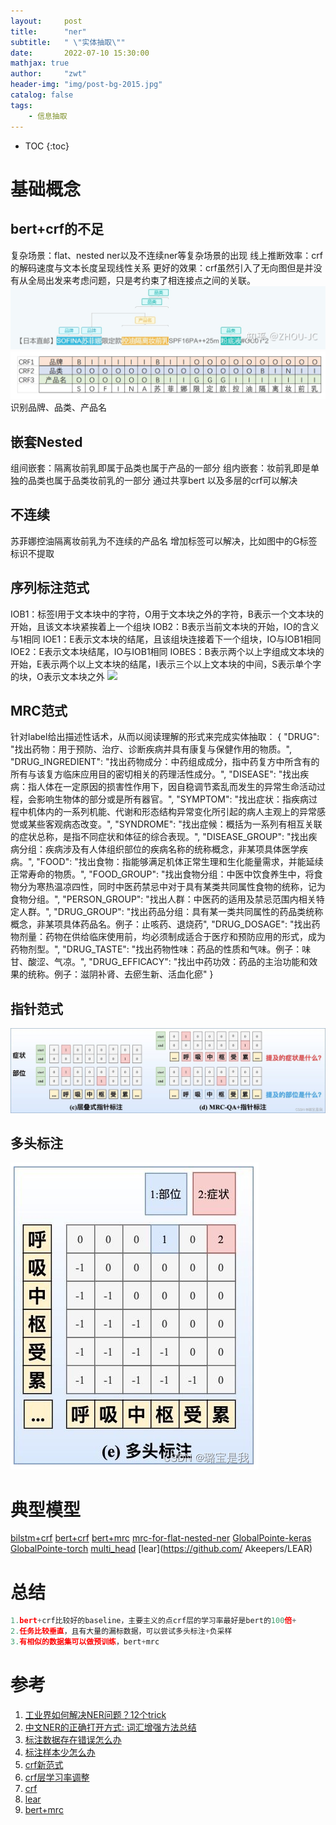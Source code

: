 ```yaml
---
layout:     post
title:      "ner"
subtitle:   " \"实体抽取\""
date:       2022-07-10 15:30:00 
mathjax: true
author:     "zwt"
header-img: "img/post-bg-2015.jpg"
catalog: false
tags:
    - 信息抽取
---
```

* TOC
{:toc}

# 基础概念
## bert+crf的不足
复杂场景：flat、nested ner以及不连续ner等复杂场景的出现
线上推断效率：crf的解码速度与文本长度呈现线性关系
更好的效果：crf虽然引入了无向图但是并没有从全局出发来考虑问题，只是考约束了相连接点之间的关联。
![](../..//img/实体识别/ner1.jpg)
![](../..//img/实体识别/ner2.png)
识别品牌、品类、产品名

## 嵌套Nested
组间嵌套：隔离妆前乳即属于品类也属于产品的一部分
组内嵌套：妆前乳即是单独的品类也属于品类妆前乳的一部分
通过共享bert 以及多层的crf可以解决
## 不连续
苏菲娜控油隔离妆前乳为不连续的产品名
增加标签可以解决，比如图中的G标签标识不提取
## 序列标注范式
IOB1：标签I用于文本块中的字符，O用于文本块之外的字符，B表示一个文本块的开始，且该文本块紧挨着上一个组块
IOB2：B表示当前文本块的开始，IO的含义与1相同
IOE1：E表示文本块的结尾，且该组块连接着下一个组块，IO与IOB1相同
IOE2：E表示文本块结尾，IO与IOB1相同
IOBES：B表示两个以上字组成文本块的开始，E表示两个以上文本块的结尾，I表示三个以上文本块的中间，S表示单个字的块，O表示文本块之外
![](https://zwt0204.github.io//img/ner.png)
## MRC范式
针对label给出描述性话术，从而以阅读理解的形式来完成实体抽取：
{
  "DRUG": "找出药物：用于预防、治疗、诊断疾病并具有康复与保健作用的物质。",
  "DRUG_INGREDIENT": "找出药物成分：中药组成成分，指中药复方中所含有的所有与该复方临床应用目的密切相关的药理活性成分。",
  "DISEASE": "找出疾病：指人体在一定原因的损害性作用下，因自稳调节紊乱而发生的异常生命活动过程，会影响生物体的部分或是所有器官。",
  "SYMPTOM": "找出症状：指疾病过程中机体内的一系列机能、代谢和形态结构异常变化所引起的病人主观上的异常感觉或某些客观病态改变。",
  "SYNDROME": "找出症候：概括为一系列有相互关联的症状总称，是指不同症状和体征的综合表现。",
  "DISEASE_GROUP": "找出疾病分组：疾病涉及有人体组织部位的疾病名称的统称概念，非某项具体医学疾病。",
  "FOOD": "找出食物：指能够满足机体正常生理和生化能量需求，并能延续正常寿命的物质。",
  "FOOD_GROUP": "找出食物分组：中医中饮食养生中，将食物分为寒热温凉四性，同时中医药禁忌中对于具有某类共同属性食物的统称，记为食物分组。",
  "PERSON_GROUP": "找出人群：中医药的适用及禁忌范围内相关特定人群。",
  "DRUG_GROUP": "找出药品分组：具有某一类共同属性的药品类统称概念，非某项具体药品名。例子：止咳药、退烧药",
  "DRUG_DOSAGE": "找出药物剂量：药物在供给临床使用前，均必须制成适合于医疗和预防应用的形式，成为药物剂型。",
  "DRUG_TASTE": "找出药物性味：药品的性质和气味。例子：味甘、酸涩、气凉。",
  "DRUG_EFFICACY": "找出中药功效：药品的主治功能和效果的统称。例子：滋阴补肾、去瘀生新、活血化瘀"
}
## 指针范式
![](../..//img/实体识别/ner4.png)
## 多头标注
![](../..//img/实体识别/ner3.png)
# 典型模型
[bilstm+crf](https://zwt0204.github.io/2020/05/18/BILSTM+CRF/)
[bert+crf](https://github.com/lonePatient/BERT-NER-Pytorch)
[bert+mrc](https://github.com/z814081807/DeepNER)
[mrc-for-flat-nested-ner](https://github.com/ShannonAI/mrc-for-flat-nested-ner)
[GlobalPointe-keras](https://github.com/bojone/GlobalPointer)
[GlobalPointe-torch](https://github.com/gaohongkui/GlobalPointer_pytorch)
[multi_head](https://github.com/suolyer/PyTorch_BERT_MultiHead_NER)
[lear](https://github.com/ Akeepers/LEAR)

# 总结
```python
1.bert+crf比较好的baseline，主要主义的点crf层的学习率最好是bert的100倍+
2.任务比较垂直，且有大量的漏标数据，可以尝试多头标注+负采样
3.有相似的数据集可以做预训练，bert+mrc
```

# 参考
1. [工业界如何解决NER问题？12个trick](https://zhuanlan.zhihu.com/p/152463745)
2. [中文NER的正确打开方式: 词汇增强方法总结](https://zhuanlan.zhihu.com/p/142615620)
3. [标注数据存在错误怎么办](https://zhuanlan.zhihu.com/p/146557232)
4. [标注样本少怎么办](https://zhuanlan.zhihu.com/p/146777068)
5. [crf新范式](https://zhuanlan.zhihu.com/p/469879435)
6. [crf层学习率调整](https://kexue.fm/archives/7196)
7. [crf](https://kexue.fm/archives/5542)
8. [lear](https://mp.weixin.qq.com/s/ydqd7nfktzgm4PamA3mnVQ)
9. [bert+mrc](https://mp.weixin.qq.com/s?__biz=Mzg4OTY3ODQ1NQ==&mid=2247486534&idx=1&sn=876708e8ea2cde593a7c07a52be521ef&chksm=cfe9735ef89efa481f3946a59dbc55fab8a54ad7ffe5ac9a89e69c4d0148b2d07de2f7ff3a0b&token=1914820838&lang=zh_CN&scene=21#wechat_redirect)